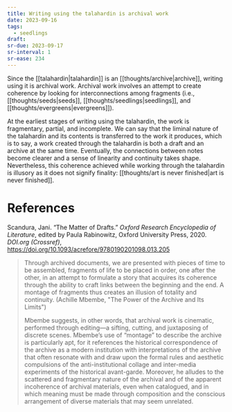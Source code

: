 ```yaml
---
title: Writing using the talahardin is archival work
date: 2023-09-16
tags:
  - seedlings
draft:
sr-due: 2023-09-17
sr-interval: 1
sr-ease: 234
---
```

Since the [[talahardin|talahardin]] is an [[thoughts/archive|archive]], writing using it is archival work. Archival work involves an attempt to create coherence by looking for interconnections among  fragments (i.e., [[thoughts/seeds|seeds]], [[thoughts/seedlings|seedlings]], and [[thoughts/evergreens|evergreens]]).

At the earliest stages of writing using the talahardin, the work is fragmentary, partial, and incomplete. We can say that the liminal nature of the talahardin and its contents is transferred to the work it produces, which is to say, a work created through the talahardin is both a draft and an archive at the same time. Eventually, the connections between notes become clearer and a sense of linearity and continuity takes shape. Nevertheless, this coherence achieved while working through the talahardin is illusory as it does not signify finality: [[thoughts/art is never finished|art is never finished]].

# References

Scandura, Jani. “The Matter of Drafts.” _Oxford Research Encyclopedia of Literature_, edited by Paula Rabinowitz, Oxford University Press, 2020. _DOI.org (Crossref)_, https://doi.org/10.1093/acrefore/9780190201098.013.205

>Through archived documents, we are presented with pieces of time to be assembled, fragments of life to be placed in order, one after the other, in an attempt to formulate a story that acquires its coherence through the ability to craft links between the beginning and the end. A montage of fragments thus creates an illusion of totality and continuity. (Achille Mbembe, "The Power of the Archive and Its Limits")
>
>Mbembe suggests, in other words, that archival work is cinematic, performed through editing—a sifting, cutting, and juxtaposing of discrete scenes. Mbembe’s use of “montage” to describe the archive is particularly apt, for it references the historical correspondence of the archive as a modern institution with interpretations of the archive that often resonate with and draw upon the formal rules and aesthetic compulsions of the anti-institutional collage and inter-media experiments of the historical avant-garde. Moreover, he alludes to the scattered and fragmentary nature of the archival and of the apparent incoherence of archival materials, even when catalogued, and in which meaning must be made through composition and the conscious arrangement of diverse materials that may seem unrelated.